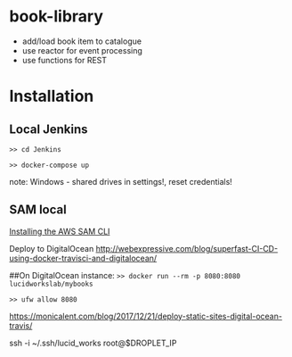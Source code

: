 # book-library

- add/load book item to catalogue
- use reactor for event processing
- use functions for REST

# Installation

## Local Jenkins
`>> cd Jenkins`

`>> docker-compose up`

note: Windows - shared drives in settings!, reset credentials!

## SAM local

[Installing the AWS SAM CLI](https://docs.aws.amazon.com/serverless-application-model/latest/developerguide/serverless-sam-cli-install.html)


Deploy to DigitalOcean
http://webexpressive.com/blog/superfast-CI-CD-using-docker-travisci-and-digitalocean/



##On DigitalOcean instance:
`>> docker run --rm -p 8080:8080 lucidworkslab/mybooks`

`>> ufw allow 8080`


https://monicalent.com/blog/2017/12/21/deploy-static-sites-digital-ocean-travis/

ssh -i ~/.ssh/lucid_works root@$DROPLET_IP